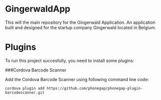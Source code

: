 # GingerwaldApp
This will the main repository for the Gingerwald Application. An application built and designed for the startup company Gingerwald located in Belgium.

# Plugins
To run this project succesfully, you need to install some plugins:

###Cordova Barcode Scanner 

Add the Cordova Barcode Scanner using following command line code:

`cordova plugin add https://github.com/phonegap/phonegap-plugin-barcodescanner.git`
